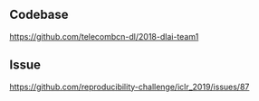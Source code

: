 ## Codebase

https://github.com/telecombcn-dl/2018-dlai-team1

## Issue

https://github.com/reproducibility-challenge/iclr_2019/issues/87

